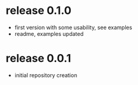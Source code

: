 # release 0.1.0
 * first version with some usability, see examples
 * readme, examples updated
# release 0.0.1
 * initial repository creation
